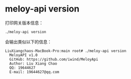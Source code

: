 # meloy-api version

打印网关版本信息：

```bash
./meloy-api version
```

会输出类似以下的信息：

```
LiuXiangchaos-MacBook-Pro:main root# ./meloy-api version
  MeloyAPI v1.0
  GitHub: https://github.com/iwind/MeloyApi
  Author: Liu Xiang Chao
  QQ: 19644627
  E-mail: 19644627@qq.com
```



